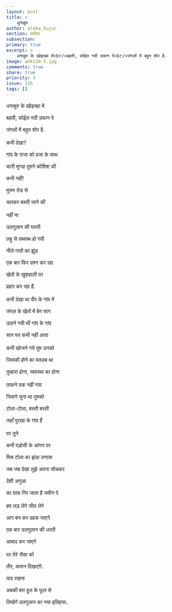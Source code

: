 ```yaml
---
layout: post
title: >
    धुनाबुरु
author: aloka_kujur
section: कविता
subsection:
primary: true
excerpt: >
    धनाबुरु के खोइच्छा में<br/>बहती, कोईल नदी उफान पे<br/>जंगलों में बहुत शोर है.
image: ank126-5.jpg
comments: true
share: true
priority: 5
issue: 126
tags: []
---
```


धनाबुरु के खोइच्छा में

बहती, कोईल नदी उफान पे

जंगलों में बहुत शोर है.
<br/>
<br/>
कभी देखा?

गांव के राजा को प्रजा के साथ

कारी मुण्डा तुमने कोशिश की

कभी नहीं!

मुरुम रोड से

चलकर बस्ती जाने की
<br/>
<br/>
नहीं ना

उलगुलान की घरती

लहू से लथपथ हो गयी

नीले गायों का झुंड

एक बार फिर दमन कर रहा

खेतों के खुशहाली पर

प्रहार कर रहा हैं.
<br/>
<br/>
कभी देखा था वीर के गांव में

जंगल के खेतों में बेग साग

उठाने गयी थी गांव के गांव

साग घर कभी नहीं आया
<br/>
<br/>
कभी खोजने गये तुम उनको

जिसकी होने का मतलब था

तुम्हारा होना, व्यवस्था का होना
<br/>
<br/>
ताकने तक नहीं गया

जिसने चुना था तुमको

टोला-टोला, बस्ती बस्ती

जहाँ पुरखा के गांव हैं
<br/>
<br/>
पर तूने

कभी पडो़सी के आंगन पर

मिश्र टोला का झंडा लगाया

जब जब देखा तुझे अपना सोचकर

देशी अगुआ

का ग्राफ गिर जाता है जमीन पे
<br/>
<br/>
हम लड़ लेगे जीत लेगे

आग बन कर दहक जाएगे

एक बार उलगुलान की धरती

आबाद कर जाएगे
<br/>
<br/>
पर तेरे जैसा को

तीर, कमान दिखाएंगे.

याद रखना

अबकी बार हूल के फूल से

लिखेगे उलगुलान का नया इतिहास..
